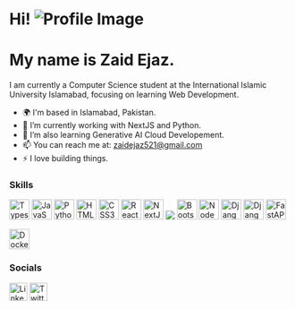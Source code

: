 Hi! ![Profile Image](https://user-images.githubusercontent.com/18350557/176309783-0785949b-9127-417c-8b55-ab5a4333674e.gif)
======================================================================================================================================
My name is Zaid Ejaz.
======================================================================================================================================

I am currently a Computer Science student at the International Islamic University Islamabad, focusing on learning Web Development.
- 🌍 I'm based in Islamabad, Pakistan.
- 🔭 I’m currently working with NextJS and Python.
- 🌱 I’m also learning Generative AI Cloud Developement.
- 📫 You can reach me at: [zaidejaz521@gmail.com](mailto:zaidejaz521@gmail.com)
- ⚡ I love building things.

### Skills

<p align="left">
<a href="https://www.typescriptlang.org/" target="_blank" rel="noreferrer"><img src="https://cdn.jsdelivr.net/gh/devicons/devicon@latest/icons/typescript/typescript-original.svg" width="36" height="36" alt="Typescript" /></a>
<a href="https://developer.mozilla.org/en-US/docs/Web/JavaScript" target="_blank" rel="noreferrer"><img src="https://cdn.jsdelivr.net/gh/devicons/devicon/icons/javascript/javascript-original.svg" width="36" height="36" alt="JavaScript" /></a>
<a href="https://www.python.org/" target="_blank" rel="noreferrer"><img src="https://cdn.jsdelivr.net/gh/devicons/devicon/icons/python/python-original.svg" width="36" height="36" alt="Python" /></a>
<a href="https://developer.mozilla.org/en-US/docs/Glossary/HTML5" target="_blank" rel="noreferrer"><img src="https://cdn.jsdelivr.net/gh/devicons/devicon/icons/html5/html5-original.svg" width="36" height="36" alt="HTML5" /></a>
<a href="https://www.w3.org/TR/CSS/#css" target="_blank" rel="noreferrer"><img src="https://cdn.jsdelivr.net/gh/devicons/devicon/icons/css3/css3-original.svg" width="36" height="36" alt="CSS3" /></a>
<a href="https://reactjs.org/" target="_blank" rel="noreferrer"><img src="https://cdn.jsdelivr.net/gh/devicons/devicon/icons/react/react-original.svg" width="36" height="36" alt="ReactJS" /></a>
<a href="https://nextjs.org/" target="_blank" rel="noreferrer"><img src="https://cdn.jsdelivr.net/gh/devicons/devicon/icons/nextjs/nextjs-original.svg" width="36" height="36" alt="NextJS" /></a>
<a href="https://tailwindcss.com/" target="_blank" rel="noreferrer"><img src="https://cdn.jsdelivr.net/gh/devicons/devicon@latest/icons/tailwindcss/tailwindcss-original-wordmark.svg" /></a>
<a href="https://getbootstrap.com/" target="_blank" rel="noreferrer"><img src="https://cdn.jsdelivr.net/gh/devicons/devicon/icons/bootstrap/bootstrap-original.svg" width="36" height="36" alt="Bootstrap" /></a>
<a href="https://nodejs.org/en/" target="_blank" rel="noreferrer"><img src="https://cdn.jsdelivr.net/gh/devicons/devicon/icons/nodejs/nodejs-original.svg" width="36" height="36" alt="NodeJS" /></a>
<a href="https://www.djangoproject.com/" target="_blank" rel="noreferrer"><img src="https://cdn.jsdelivr.net/gh/devicons/devicon@latest/icons/django/django-plain.svg" width="36" height="36" alt="Django" /></a>
<a href="https://www.django-rest-framework.org/" target="_blank" rel="noreferrer"><img src="https://cdn.jsdelivr.net/gh/devicons/devicon@latest/icons/djangorest/djangorest-line-wordmark.svg" width="36" height="36" alt="Django Rest Framewrok" /></a>
<a href="https://fastapi.tiangolo.com/" target="_blank" rel="noreferrer"><img src="https://cdn.jsdelivr.net/gh/devicons/devicon@latest/icons/fastapi/fastapi-original.svg" width="36" height="36" alt="FastAPI" /></a>
</p>
<a href="https://docker.com/" target="_blank" rel="noreferrer"><img src="https://cdn.jsdelivr.net/gh/devicons/devicon@latest/icons/docker/docker-original.svg" width="36" height="36" alt="Docker" /></a>
</p>

### Socials
<div align="left">
<a href="https://www.linkedin.com/in/zaidejaz" target="_blank" rel="noreferrer"><img src="https://cdn.jsdelivr.net/gh/devicons/devicon/icons/linkedin/linkedin-original.svg" width="32" height="32" alt="LinkedIn"/></a> 
<a href="https://www.twitter.com/zaidejaaz" target="_blank" rel="noreferrer"><img  src="https://cdn.jsdelivr.net/gh/devicons/devicon/icons/twitter/twitter-original.svg" width="32" height="32" alt="Twitter"/></a> 
</div>
